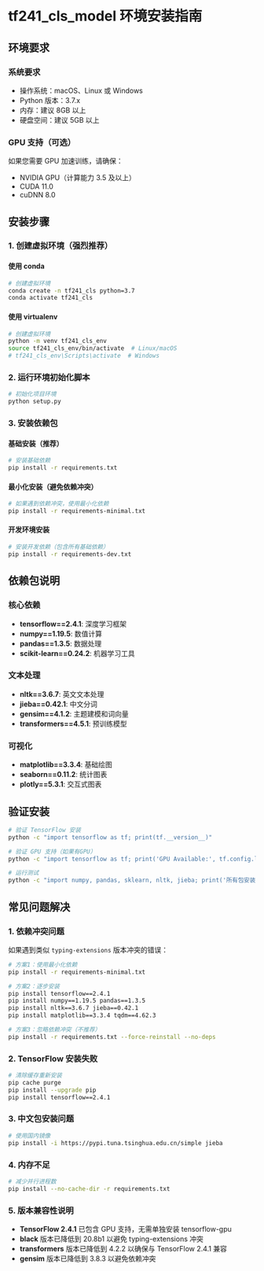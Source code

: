 # tf241_cls_model 环境安装指南

## 环境要求

### 系统要求
- 操作系统：macOS、Linux 或 Windows
- Python 版本：3.7.x
- 内存：建议 8GB 以上
- 硬盘空间：建议 5GB 以上

### GPU 支持（可选）
如果您需要 GPU 加速训练，请确保：
- NVIDIA GPU（计算能力 3.5 及以上）
- CUDA 11.0
- cuDNN 8.0

## 安装步骤

### 1. 创建虚拟环境（强烈推荐）

#### 使用 conda
```bash
# 创建虚拟环境
conda create -n tf241_cls python=3.7
conda activate tf241_cls
```

#### 使用 virtualenv
```bash
# 创建虚拟环境
python -m venv tf241_cls_env
source tf241_cls_env/bin/activate  # Linux/macOS
# tf241_cls_env\Scripts\activate  # Windows
```

### 2. 运行环境初始化脚本
```bash
# 初始化项目环境
python setup.py
```

### 3. 安装依赖包

#### 基础安装（推荐）
```bash
# 安装基础依赖
pip install -r requirements.txt
```

#### 最小化安装（避免依赖冲突）
```bash
# 如果遇到依赖冲突，使用最小化依赖
pip install -r requirements-minimal.txt
```

#### 开发环境安装
```bash
# 安装开发依赖（包含所有基础依赖）
pip install -r requirements-dev.txt
```

## 依赖包说明

### 核心依赖
- **tensorflow==2.4.1**: 深度学习框架
- **numpy==1.19.5**: 数值计算
- **pandas==1.3.5**: 数据处理
- **scikit-learn==0.24.2**: 机器学习工具

### 文本处理
- **nltk==3.6.7**: 英文文本处理
- **jieba==0.42.1**: 中文分词
- **gensim==4.1.2**: 主题建模和词向量
- **transformers==4.5.1**: 预训练模型

### 可视化
- **matplotlib==3.3.4**: 基础绘图
- **seaborn==0.11.2**: 统计图表
- **plotly==5.3.1**: 交互式图表

## 验证安装
```bash
# 验证 TensorFlow 安装
python -c "import tensorflow as tf; print(tf.__version__)"

# 验证 GPU 支持（如果有GPU）
python -c "import tensorflow as tf; print('GPU Available:', tf.config.list_physical_devices('GPU'))"

# 运行测试
python -c "import numpy, pandas, sklearn, nltk, jieba; print('所有包安装成功')"
```

## 常见问题解决

### 1. 依赖冲突问题
如果遇到类似 `typing-extensions` 版本冲突的错误：

```bash
# 方案1：使用最小化依赖
pip install -r requirements-minimal.txt

# 方案2：逐步安装
pip install tensorflow==2.4.1
pip install numpy==1.19.5 pandas==1.3.5
pip install nltk==3.6.7 jieba==0.42.1
pip install matplotlib==3.3.4 tqdm==4.62.3

# 方案3：忽略依赖冲突（不推荐）
pip install -r requirements.txt --force-reinstall --no-deps
```

### 2. TensorFlow 安装失败
```bash
# 清除缓存重新安装
pip cache purge
pip install --upgrade pip
pip install tensorflow==2.4.1
```

### 3. 中文包安装问题
```bash
# 使用国内镜像
pip install -i https://pypi.tuna.tsinghua.edu.cn/simple jieba
```

### 4. 内存不足
```bash
# 减少并行进程数
pip install --no-cache-dir -r requirements.txt
```

### 5. 版本兼容性说明
- **TensorFlow 2.4.1** 已包含 GPU 支持，无需单独安装 tensorflow-gpu
- **black** 版本已降低到 20.8b1 以避免 typing-extensions 冲突
- **transformers** 版本已降低到 4.2.2 以确保与 TensorFlow 2.4.1 兼容
- **gensim** 版本已降低到 3.8.3 以避免依赖冲突